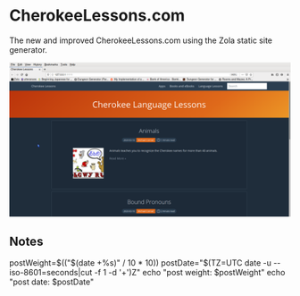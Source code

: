 # CherokeeLessons.com

The new and improved CherokeeLessons.com using the Zola static site generator.

![Screenshot](screenshot.png)

## Notes

postWeight=$(("$(date +%s)" / 10 * 10))
postDate="$(TZ=UTC date -u --iso-8601=seconds|cut -f 1 -d '+')Z"
echo "post weight: $postWeight"
echo "post date: $postDate"
